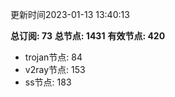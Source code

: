 更新时间2023-01-13 13:40:13

**总订阅: 73**
**总节点: 1431**
**有效节点: 420**
- trojan节点: 84
- v2ray节点: 153
- ss节点: 183
